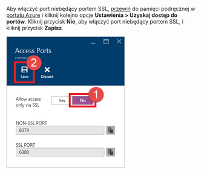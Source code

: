 Aby włączyć port niebędący portem SSL, [przewiń](../articles/redis-cache/cache-configure.md#configure-redis-cache-settings) do pamięci podręcznej w [portalu Azure](https://portal.azure.com) i kliknij kolejno opcje **Ustawienia > Uzyskaj dostęp do portów**. Kliknij przycisk **Nie**, aby włączyć port niebędący portem SSL, i kliknij przycisk **Zapisz**.

![Ustawienia pamięci podręcznej Redis](media/redis-cache-non-ssl-port/redis-cache-non-ssl-port.png)




<!--HONumber=Jun16_HO2-->


